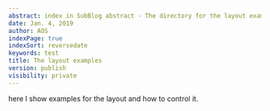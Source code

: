 ```yaml
---
abstract: index in SubBlog abstract - The directory for the layout examples
date: Jan. 4, 2019
author: AOS
indexPage: true
indexSort: reversedate
keywords: test
title: The layout examples
version: publish
visibility: private
---
```

here I show examples for the layout and how to control it.